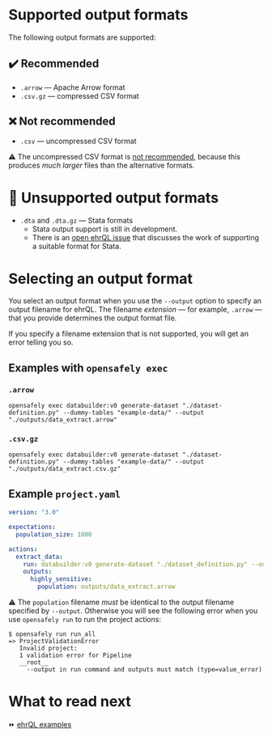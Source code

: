 # Supported output formats

The following output formats are supported:

## :heavy_check_mark: Recommended

* `.arrow` — Apache Arrow format
* `.csv.gz` — compressed CSV format

## :x: Not recommended

* `.csv` — uncompressed CSV format

:warning: The uncompressed CSV format is [not recommended](https://www.opensafely.org/changelog/2023-02-02/),
because this produces *much larger* files than the alternative formats.

# :construction: Unsupported output formats

* `.dta` and `.dta.gz` — Stata formats
  * Stata output support is still in development.
  * There is an [open ehrQL issue](https://github.com/opensafely-core/ehrql/issues/794) that discusses the work
    of supporting a suitable format for Stata.

# Selecting an output format

You select an output format
when you use the `--output` option to specify an output filename for ehrQL.
The filename *extension* — for example, `.arrow` — that you provide determines the output format file.

If you specify a filename extension that is not supported,
you will get an error telling you so.

## Examples with `opensafely exec`

### `.arrow`

```
opensafely exec databuilder:v0 generate-dataset "./dataset-definition.py" --dummy-tables "example-data/" --output "./outputs/data_extract.arrow"
```

### `.csv.gz`

```
opensafely exec databuilder:v0 generate-dataset "./dataset-definition.py" --dummy-tables "example-data/" --output "./outputs/data_extract.csv.gz"
```

## Example `project.yaml`

```yaml
version: "3.0"

expectations:
  population_size: 1000

actions:
  extract_data:
    run: databuilder:v0 generate-dataset "./dataset_definition.py" --output "outputs/data_extract.arrow"
    outputs:
      highly_sensitive:
        population: outputs/data_extract.arrow
```

:warning: The `population` filename *must* be identical to the output filename specified by `--output`.
Otherwise you will see the following error when you use `opensafely run`
to run the project actions:

```
$ opensafely run run_all
=> ProjectValidationError
   Invalid project:
   1 validation error for Pipeline
   __root__
     --output in run command and outputs must match (type=value_error)
```

# What to read next

:fast_forward: [ehrQL examples](ehrql-examples.md)
